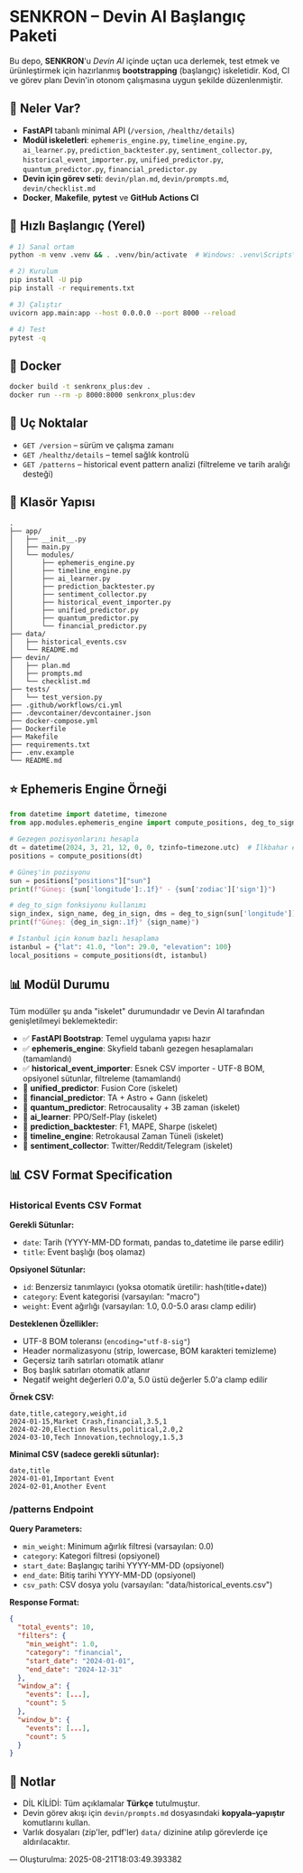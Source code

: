# SENKRON – Devin AI Başlangıç Paketi

Bu depo, **SENKRON**'u *Devin AI* içinde uçtan uca derlemek, test etmek ve ürünleştirmek için
hazırlanmış **bootstrapping** (başlangıç) iskeletidir. Kod, CI ve görev planı Devin'in
otonom çalışmasına uygun şekilde düzenlenmiştir.

## 🚀 Neler Var?
- **FastAPI** tabanlı minimal API (`/version`, `/healthz/details`)
- **Modül iskeletleri**: `ephemeris_engine.py`, `timeline_engine.py`, `ai_learner.py`,
  `prediction_backtester.py`, `sentiment_collector.py`, `historical_event_importer.py`,
  `unified_predictor.py`, `quantum_predictor.py`, `financial_predictor.py`
- **Devin için görev seti**: `devin/plan.md`, `devin/prompts.md`, `devin/checklist.md`
- **Docker**, **Makefile**, **pytest** ve **GitHub Actions CI**

## 🧭 Hızlı Başlangıç (Yerel)
```bash
# 1) Sanal ortam
python -m venv .venv && . .venv/bin/activate  # Windows: .venv\Scripts\activate

# 2) Kurulum
pip install -U pip
pip install -r requirements.txt

# 3) Çalıştır
uvicorn app.main:app --host 0.0.0.0 --port 8000 --reload

# 4) Test
pytest -q
```

## 🐳 Docker
```bash
docker build -t senkronx_plus:dev .
docker run --rm -p 8000:8000 senkronx_plus:dev
```

## 🧪 Uç Noktalar
- `GET /version` – sürüm ve çalışma zamanı
- `GET /healthz/details` – temel sağlık kontrolü
- `GET /patterns` – historical event pattern analizi (filtreleme ve tarih aralığı desteği)

## 📁 Klasör Yapısı
```
.
├── app/
│   ├── __init__.py
│   ├── main.py
│   └── modules/
│       ├── ephemeris_engine.py
│       ├── timeline_engine.py
│       ├── ai_learner.py
│       ├── prediction_backtester.py
│       ├── sentiment_collector.py
│       ├── historical_event_importer.py
│       ├── unified_predictor.py
│       ├── quantum_predictor.py
│       └── financial_predictor.py
├── data/
│   ├── historical_events.csv
│   └── README.md
├── devin/
│   ├── plan.md
│   ├── prompts.md
│   └── checklist.md
├── tests/
│   └── test_version.py
├── .github/workflows/ci.yml
├── .devcontainer/devcontainer.json
├── docker-compose.yml
├── Dockerfile
├── Makefile
├── requirements.txt
├── .env.example
└── README.md
```

## ⭐ Ephemeris Engine Örneği

```python
from datetime import datetime, timezone
from app.modules.ephemeris_engine import compute_positions, deg_to_sign

# Gezegen pozisyonlarını hesapla
dt = datetime(2024, 3, 21, 12, 0, 0, tzinfo=timezone.utc)  # İlkbahar ekinoksu
positions = compute_positions(dt)

# Güneş'in pozisyonu
sun = positions["positions"]["sun"]
print(f"Güneş: {sun['longitude']:.1f}° - {sun['zodiac']['sign']}")

# deg_to_sign fonksiyonu kullanımı
sign_index, sign_name, deg_in_sign, dms = deg_to_sign(sun['longitude'])
print(f"Güneş: {deg_in_sign:.1f}° {sign_name}")

# İstanbul için konum bazlı hesaplama
istanbul = {"lat": 41.0, "lon": 29.0, "elevation": 100}
local_positions = compute_positions(dt, istanbul)
```

## 📊 Modül Durumu

Tüm modüller şu anda "iskelet" durumundadır ve Devin AI tarafından genişletilmeyi beklemektedir:

- ✅ **FastAPI Bootstrap**: Temel uygulama yapısı hazır
- ✅ **ephemeris_engine**: Skyfield tabanlı gezegen hesaplamaları (tamamlandı)
- ✅ **historical_event_importer**: Esnek CSV importer - UTF-8 BOM, opsiyonel sütunlar, filtreleme (tamamlandı)
- 🔄 **unified_predictor**: Fusion Core (iskelet)
- 🔄 **financial_predictor**: TA + Astro + Gann (iskelet)
- 🔄 **quantum_predictor**: Retrocausality + 3B zaman (iskelet)
- 🔄 **ai_learner**: PPO/Self-Play (iskelet)
- 🔄 **prediction_backtester**: F1, MAPE, Sharpe (iskelet)
- 🔄 **timeline_engine**: Retrokausal Zaman Tüneli (iskelet)
- 🔄 **sentiment_collector**: Twitter/Reddit/Telegram (iskelet)

## 📊 CSV Format Specification

### Historical Events CSV Format

**Gerekli Sütunlar:**
- `date`: Tarih (YYYY-MM-DD formatı, pandas to_datetime ile parse edilir)
- `title`: Event başlığı (boş olamaz)

**Opsiyonel Sütunlar:**
- `id`: Benzersiz tanımlayıcı (yoksa otomatik üretilir: hash(title+date))
- `category`: Event kategorisi (varsayılan: "macro")
- `weight`: Event ağırlığı (varsayılan: 1.0, 0.0-5.0 arası clamp edilir)

**Desteklenen Özellikler:**
- UTF-8 BOM toleransı (`encoding="utf-8-sig"`)
- Header normalizasyonu (strip, lowercase, BOM karakteri temizleme)
- Geçersiz tarih satırları otomatik atlanır
- Boş başlık satırları otomatik atlanır
- Negatif weight değerleri 0.0'a, 5.0 üstü değerler 5.0'a clamp edilir

**Örnek CSV:**
```csv
date,title,category,weight,id
2024-01-15,Market Crash,financial,3.5,1
2024-02-20,Election Results,political,2.0,2
2024-03-10,Tech Innovation,technology,1.5,3
```

**Minimal CSV (sadece gerekli sütunlar):**
```csv
date,title
2024-01-01,Important Event
2024-02-01,Another Event
```

### /patterns Endpoint

**Query Parameters:**
- `min_weight`: Minimum ağırlık filtresi (varsayılan: 0.0)
- `category`: Kategori filtresi (opsiyonel)
- `start_date`: Başlangıç tarihi YYYY-MM-DD (opsiyonel)
- `end_date`: Bitiş tarihi YYYY-MM-DD (opsiyonel)
- `csv_path`: CSV dosya yolu (varsayılan: "data/historical_events.csv")

**Response Format:**
```json
{
  "total_events": 10,
  "filters": {
    "min_weight": 1.0,
    "category": "financial",
    "start_date": "2024-01-01",
    "end_date": "2024-12-31"
  },
  "window_a": {
    "events": [...],
    "count": 5
  },
  "window_b": {
    "events": [...],
    "count": 5
  }
}
```

## 🧩 Notlar
- DİL KİLİDİ: Tüm açıklamalar **Türkçe** tutulmuştur.
- Devin görev akışı için `devin/prompts.md` dosyasındaki **kopyala–yapıştır** komutlarını kullan.
- Varlık dosyaları (zip'ler, pdf'ler) `data/` dizinine atılıp görevlerde içe aldırılacaktır.

— Oluşturulma: 2025-08-21T18:03:49.393382
